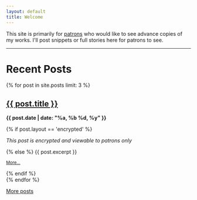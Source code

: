 ```yaml
---
layout: default
title: Welcome
---
```


This site is primarily for [patrons](https://patreon.com/makyo) who would like to see advance copies of my works. I'll post snippets or full stories here for patrons to see.

-----

# Recent Posts

{% for post in site.posts limit: 3 %}
<div class="post-listing">
    <h2><a href="{{ post.url }}">{{ post.title }}</a></h2>
    <p><strong>{{ post.date | date: "%a, %b %d, %y" }}</strong></p>
    {% if post.layout == 'encrypted' %}
        <p><em>This post is encrypted and viewable to patrons only</em></p>
    {% else %}
        {{ post.excerpt }}
        <p><small><a href="{{ post.url }}">More...</a></small></p>
    {% endif %}
</div>
{% endfor %}

[More posts](/posts)
